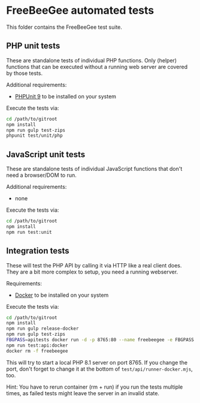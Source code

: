 # FreeBeeGee automated tests

This folder contains the FreeBeeGee test suite.

## PHP unit tests

These are standalone tests of individual PHP functions. Only (helper) functions that can be executed without a running web server are covered by those tests.

Additional requirements:

* [PHPUnit 9](https://phpunit.de/) to be installed on your system

Execute the tests via:

```sh
cd /path/to/gitroot
npm install
npm run gulp test-zips
phpunit test/unit/php
```

## JavaScript unit tests

These are standalone tests of individual JavaScript functions that don't need a browser/DOM to run.

Additional requirements:

* none

Execute the tests via:

```sh
cd /path/to/gitroot
npm install
npm run test:unit
```

## Integration tests

These will test the PHP API by calling it via HTTP like a real client does. They are a bit more complex to setup, you need a running webserver.

Requirements:

* [Docker](https://docs.docker.com/engine/install/) to be installed on your system

Execute the tests via:

```sh
cd /path/to/gitroot
npm install
npm run gulp release-docker
npm run gulp test-zips
FBGPASS=apitests docker run -d -p 8765:80 --name freebeegee -e FBGPASS ghcr.io/ludus-leonis/freebeegee:latest
npm run test:api:docker
docker rm -f freebeegee
```

This will try to start a local PHP 8.1 server on port 8765. If you change the port, don't forget to change it at the bottom of `test/api/runner-docker.mjs`, too.

Hint: You have to rerun container (rm + run) if you run the tests multiple times, as failed tests might leave the server in an invalid state.

